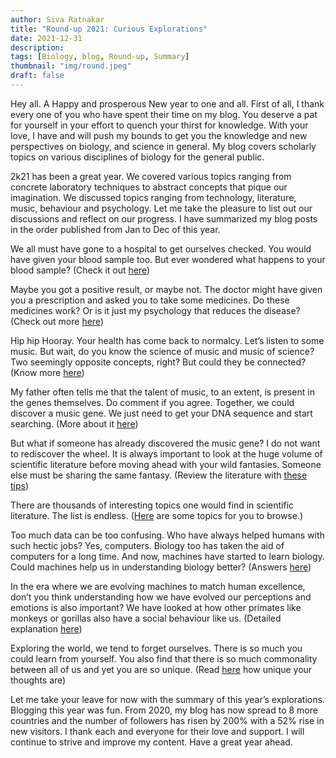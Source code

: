```yaml
---
author: Siva Ratnakar
title: "Round-up 2021: Curious Explorations"
date: 2021-12-31
description: 
tags: [Biology, blog, Round-up, Summary]
thumbnail: "img/round.jpeg"
draft: false
---
```


Hey all. A Happy and prosperous New year to one and all. First of all, I thank every one of you who have spent their time on my blog. You deserve a pat for yourself in your effort to quench your thirst for knowledge. With your love, I have and will push my bounds to get you the knowledge and new perspectives on biology, and science in general. My blog covers scholarly topics on various disciplines of biology for the general public.

2k21 has been a great year. We covered various topics ranging from concrete laboratory techniques to abstract concepts that pique our imagination. We discussed topics ranging from technology, literature, music, behaviour and psychology. Let me take the pleasure to list out our discussions and reflect on our progress. I have summarized my blog posts in the order published from Jan to Dec of this year.

We all must have gone to a hospital to get ourselves checked. You would have given your blood sample too. But ever wondered what happens to your blood sample? (Check it out [here](https://sivaratnakar.wordpress.com/2021/01/17/elisa/))

Maybe you got a positive result, or maybe not. The doctor might have given you a prescription and asked you to take some medicines. Do these medicines work? Or is it just my psychology that reduces the disease? (Check out more [here](https://sivaratnakar.wordpress.com/2021/05/05/music-and-science/))

Hip hip Hooray. Your health has come back to normalcy. Let’s listen to some music. But wait, do you know the science of music and music of science? Two seemingly opposite concepts, right? But could they be connected? (Know more [here](https://sivaratnakar.wordpress.com/2021/05/05/music-and-science/))

My father often tells me that the talent of music, to an extent, is present in the genes themselves. Do comment if you agree. Together, we could discover a music gene. We just need to get your DNA sequence and start searching. (More about it [here](https://sivaratnakar.wordpress.com/2021/06/02/introduction-to-next-generation-sequencing/))

But what if someone has already discovered the music gene? I do not want to rediscover the wheel. It is always important to look at the huge volume of scientific literature before moving ahead with your wild fantasies. Someone else must be sharing the same fantasy. (Review the literature with [these tips](https://sivaratnakar.wordpress.com/2021/06/15/performing-a-literature-review/))

There are thousands of interesting topics one would find in scientific literature. The list is endless. ([Here](https://sivaratnakar.wordpress.com/2021/08/22/maybe-some-topic/) are some topics for you to browse.)

Too much data can be too confusing. Who have always helped humans with such hectic jobs? Yes, computers. Biology too has taken the aid of computers for a long time. And now, machines have started to learn biology. Could machines help us in understanding biology better? (Answers [here](https://sivaratnakar.wordpress.com/2021/10/27/impact-of-ai-in-biology/))

In the era where we are evolving machines to match human excellence, don’t you think understanding how we have evolved our perceptions and emotions is also important? We have looked at how other primates like monkeys or gorillas also have a social behaviour like us. (Detailed explanation [here](https://sivaratnakar.wordpress.com/2021/10/31/our-cousins/))

Exploring the world, we tend to forget ourselves. There is so much you could learn from yourself. You also find that there is so much commonality between all of us and yet you are so unique. (Read [here](https://sivaratnakar.wordpress.com/2021/11/18/a-peek-into-your-thoughts/) how unique your thoughts are)

Let me take your leave for now with the summary of this year’s explorations. Blogging this year was fun. From 2020, my blog has now spread to 8 more countries and the number of followers has risen by 200% with a 52% rise in new visitors. I thank each and everyone for their love and support. I will continue to strive and improve my content. Have a great year ahead.